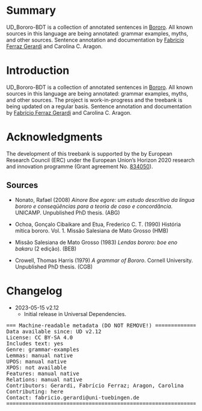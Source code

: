 # Summary

UD_Bororo-BDT is a collection of annotated sentences in [Bororo](https://glottolog.org/resource/languoid/id/boro1282). All known sources in this language are being annotated: grammar examples, myths, and other sources. Sentence annotation and documentation by [Fabrício Ferraz Gerardi](https://languagestructure.github.io) and Carolina C. Aragon.

# Introduction

UD_Bororo-BDT is a collection of annotated sentences in [Bororo](https://glottolog.org/resource/languoid/id/boro1282). All known sources in this language are being annotated: grammar examples, myths, and other sources. The project is work-in-progress and the treebank is being updated on a regular basis.  Sentence annotation and documentation by [Fabrício Ferraz Gerardi](https://languagestructure.github.io) and Carolina C. Aragon.


# Acknowledgments

The development of this treebank is supported by the by European Research Council (ERC) under the European Union’s Horizon 2020 research and innovation programme (Grant agreement No. [834050](https://uni-tuebingen.de/fakultaeten/philosophische-fakultaet/fachbereiche/neuphilologie/seminar-fuer-sprachwissenschaft/arbeitsbereiche/allg-sprachwissenschaft/projekte/crosslingference/)).

## Sources

* Nonato, Rafael (2008) _Ainore Boe egore: um estudo descritivo da língua bororo e conseqüências para a
teoria de caso e concordância_. UNICAMP. Unpublished PhD thesis. (ABG)

* Ochoa, Gonçalo Cibaikare and Etua, Frederico C. T. (1990) História mítica bororo. Vol. 1. Missão Salesiana de Mato Grosso (HMB)

* Missão Salesiana de Mato Grosso (1983) _Lendas bororo: boe eno bakaru_ (2 edição). (BEB)

* Crowell, Thomas Harris (1979) _A grammar of Bororo_. Cornell University. Unpublished PhD thesis. (CGB)



# Changelog

* 2023-05-15 v2.12
  * Initial release in Universal Dependencies.


<pre>
=== Machine-readable metadata (DO NOT REMOVE!) ================================
Data available since: UD v2.12
License: CC BY-SA 4.0
Includes text: yes
Genre: grammar-examples
Lemmas: manual native
UPOS: manual native
XPOS: not available
Features: manual native
Relations: manual native
Contributors: Gerardi, Fabrício Ferraz; Aragon, Carolina
Contributing: here
Contact: fabricio.gerardi@uni-tuebingen.de
===============================================================================
</pre>
